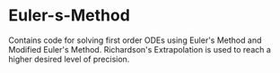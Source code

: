 # Euler-s-Method

Contains code for solving first order ODEs using Euler's Method and Modified Euler's Method.
Richardson's Extrapolation is used to reach a higher desired level of precision.
